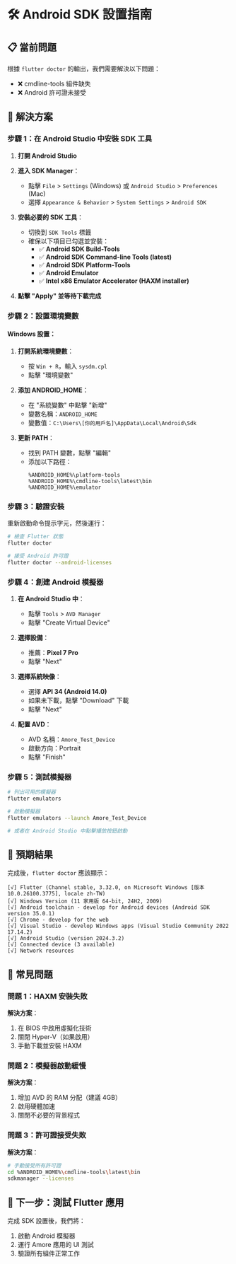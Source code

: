 # 🛠️ Android SDK 設置指南

## 📋 **當前問題**
根據 `flutter doctor` 的輸出，我們需要解決以下問題：
- ❌ cmdline-tools 組件缺失
- ❌ Android 許可證未接受

## 🔧 **解決方案**

### **步驟 1：在 Android Studio 中安裝 SDK 工具**

1. **打開 Android Studio**
2. **進入 SDK Manager**：
   - 點擊 `File` > `Settings` (Windows) 或 `Android Studio` > `Preferences` (Mac)
   - 選擇 `Appearance & Behavior` > `System Settings` > `Android SDK`

3. **安裝必要的 SDK 工具**：
   - 切換到 `SDK Tools` 標籤
   - 確保以下項目已勾選並安裝：
     - ✅ **Android SDK Build-Tools**
     - ✅ **Android SDK Command-line Tools (latest)**
     - ✅ **Android SDK Platform-Tools**
     - ✅ **Android Emulator**
     - ✅ **Intel x86 Emulator Accelerator (HAXM installer)**

4. **點擊 "Apply" 並等待下載完成**

### **步驟 2：設置環境變數**

#### **Windows 設置**：
1. **打開系統環境變數**：
   - 按 `Win + R`，輸入 `sysdm.cpl`
   - 點擊 "環境變數"

2. **添加 ANDROID_HOME**：
   - 在 "系統變數" 中點擊 "新增"
   - 變數名稱：`ANDROID_HOME`
   - 變數值：`C:\Users\[你的用戶名]\AppData\Local\Android\Sdk`

3. **更新 PATH**：
   - 找到 PATH 變數，點擊 "編輯"
   - 添加以下路徑：
     ```
     %ANDROID_HOME%\platform-tools
     %ANDROID_HOME%\cmdline-tools\latest\bin
     %ANDROID_HOME%\emulator
     ```

### **步驟 3：驗證安裝**

重新啟動命令提示字元，然後運行：

```bash
# 檢查 Flutter 狀態
flutter doctor

# 接受 Android 許可證
flutter doctor --android-licenses
```

### **步驟 4：創建 Android 模擬器**

1. **在 Android Studio 中**：
   - 點擊 `Tools` > `AVD Manager`
   - 點擊 "Create Virtual Device"

2. **選擇設備**：
   - 推薦：**Pixel 7 Pro**
   - 點擊 "Next"

3. **選擇系統映像**：
   - 選擇 **API 34 (Android 14.0)**
   - 如果未下載，點擊 "Download" 下載
   - 點擊 "Next"

4. **配置 AVD**：
   - AVD 名稱：`Amore_Test_Device`
   - 啟動方向：Portrait
   - 點擊 "Finish"

### **步驟 5：測試模擬器**

```bash
# 列出可用的模擬器
flutter emulators

# 啟動模擬器
flutter emulators --launch Amore_Test_Device

# 或者在 Android Studio 中點擊播放按鈕啟動
```

## 🎯 **預期結果**

完成後，`flutter doctor` 應該顯示：

```
[√] Flutter (Channel stable, 3.32.0, on Microsoft Windows [版本 10.0.26100.3775], locale zh-TW)
[√] Windows Version (11 家用版 64-bit, 24H2, 2009)
[√] Android toolchain - develop for Android devices (Android SDK version 35.0.1)
[√] Chrome - develop for the web
[√] Visual Studio - develop Windows apps (Visual Studio Community 2022 17.14.2)
[√] Android Studio (version 2024.3.2)
[√] Connected device (3 available)
[√] Network resources
```

## 🚨 **常見問題**

### **問題 1：HAXM 安裝失敗**
**解決方案**：
1. 在 BIOS 中啟用虛擬化技術
2. 關閉 Hyper-V（如果啟用）
3. 手動下載並安裝 HAXM

### **問題 2：模擬器啟動緩慢**
**解決方案**：
1. 增加 AVD 的 RAM 分配（建議 4GB）
2. 啟用硬體加速
3. 關閉不必要的背景程式

### **問題 3：許可證接受失敗**
**解決方案**：
```bash
# 手動接受所有許可證
cd %ANDROID_HOME%\cmdline-tools\latest\bin
sdkmanager --licenses
```

## 📱 **下一步：測試 Flutter 應用**

完成 SDK 設置後，我們將：
1. 啟動 Android 模擬器
2. 運行 Amore 應用的 UI 測試
3. 驗證所有組件正常工作 